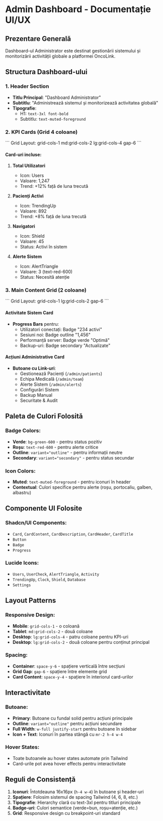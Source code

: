 # Admin Dashboard - Documentație UI/UX

## Prezentare Generală
Dashboard-ul Administrator este destinat gestionării sistemului și monitorizării activității globale a platformei OncoLink.

## Structura Dashboard-ului

### 1. Header Section
- **Titlu Principal**: "Dashboard Administrator"
- **Subtitlu**: "Administrează sistemul și monitorizează activitatea globală"
- **Tipografie**: 
  - H1: `text-3xl font-bold`
  - Subtitlu: `text-muted-foreground`

### 2. KPI Cards (Grid 4 coloane)
\`\`\`
Grid Layout: grid-cols-1 md:grid-cols-2 lg:grid-cols-4 gap-6
\`\`\`

#### Card-uri incluse:
1. **Total Utilizatori**
   - Icon: Users
   - Valoare: 1,247
   - Trend: +12% față de luna trecută

2. **Pacienți Activi**
   - Icon: TrendingUp
   - Valoare: 892
   - Trend: +8% față de luna trecută

3. **Navigatori**
   - Icon: Shield
   - Valoare: 45
   - Status: Activi în sistem

4. **Alerte Sistem**
   - Icon: AlertTriangle
   - Valoare: 3 (text-red-600)
   - Status: Necesită atenție

### 3. Main Content Grid (2 coloane)
\`\`\`
Grid Layout: grid-cols-1 lg:grid-cols-2 gap-6
\`\`\`

#### Activitate Sistem Card
- **Progress Bars** pentru:
  - Utilizatori conectați: Badge "234 activi"
  - Sesiuni noi: Badge outline "1,456"
  - Performanță server: Badge verde "Optimă"
  - Backup-uri: Badge secondary "Actualizate"

#### Acțiuni Administrative Card
- **Butoane cu Link-uri**:
  - Gestionează Pacienți (`/admin/patients`)
  - Echipa Medicală (`/admin/team`)
  - Alerte Sistem (`/admin/alerts`)
  - Configurări Sistem
  - Backup Manual
  - Securitate & Audit

## Paleta de Culori Folosită

### Badge Colors:
- **Verde**: `bg-green-600` - pentru status pozitiv
- **Roșu**: `text-red-600` - pentru alerte critice
- **Outline**: `variant="outline"` - pentru informații neutre
- **Secondary**: `variant="secondary"` - pentru status secundar

### Icon Colors:
- **Muted**: `text-muted-foreground` - pentru iconuri în header
- **Contextual**: Culori specifice pentru alerte (roșu, portocaliu, galben, albastru)

## Componente UI Folosite

### Shadcn/UI Components:
- `Card`, `CardContent`, `CardDescription`, `CardHeader`, `CardTitle`
- `Button`
- `Badge`
- `Progress`

### Lucide Icons:
- `Users`, `UserCheck`, `AlertTriangle`, `Activity`
- `TrendingUp`, `Clock`, `Shield`, `Database`
- `Settings`

## Layout Patterns

### Responsive Design:
- **Mobile**: `grid-cols-1` - o coloană
- **Tablet**: `md:grid-cols-2` - două coloane
- **Desktop**: `lg:grid-cols-4` - patru coloane pentru KPI-uri
- **Desktop**: `lg:grid-cols-2` - două coloane pentru conținut principal

### Spacing:
- **Container**: `space-y-6` - spațiere verticală între secțiuni
- **Grid Gap**: `gap-6` - spațiere între elemente grid
- **Card Content**: `space-y-4` - spațiere în interiorul card-urilor

## Interactivitate

### Butoane:
- **Primary**: Butoane cu fundal solid pentru acțiuni principale
- **Outline**: `variant="outline"` pentru acțiuni secundare
- **Full Width**: `w-full justify-start` pentru butoane în sidebar
- **Icon + Text**: Iconuri în partea stângă cu `mr-2 h-4 w-4`

### Hover States:
- Toate butoanele au hover states automate prin Tailwind
- Card-urile pot avea hover effects pentru interactivitate

## Reguli de Consistență

1. **Iconuri**: Întotdeauna 16x16px (`h-4 w-4`) în butoane și header-uri
2. **Spațiere**: Folosim sistemul de spacing Tailwind (4, 6, 8, etc.)
3. **Tipografie**: Hierarchy clară cu text-3xl pentru titluri principale
4. **Badge-uri**: Culori semantice (verde=bun, roșu=atenție, etc.)
5. **Grid**: Responsive design cu breakpoint-uri standard
